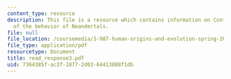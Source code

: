 ```yaml
---
content_type: resource
description: This file is a resource which contains information on Contrasting views
  of the behavior of Neandertals.
file: null
file_location: /coursemedia/3-987-human-origins-and-evolution-spring-2006/7364385fac3f18772d0364413888f1db_read_response3.pdf
file_type: application/pdf
resourcetype: Document
title: read_response3.pdf
uid: 7364385f-ac3f-1877-2d03-64413888f1db
---
```

